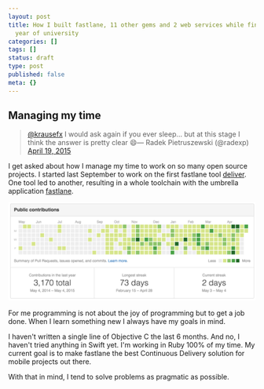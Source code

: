 ```yaml
---
layout: post
title: How I built fastlane, 11 other gems and 2 web services while finishing my final
  year of university
categories: []
tags: []
status: draft
type: post
published: false
meta: {}
---
```


## Managing my time

 
   
>[@krausefx](https://twitter.com/KrauseFx) I would ask again if you ever sleep… but at this stage I think the answer is pretty clear 😄— Radek Pietruszewski (@radexp) 
[April 19, 2015](https://twitter.com/radexp/status/589885278455726080)



 

I get asked about how I manage my time to work on so many open source projects. I started last September to work on the first fastlane tool 
[deliver](https://github.com/KrauseFx/deliver). One tool led to another, resulting in a whole toolchain with the umbrella application 
[fastlane](https://fastlane.tools).
  
      
![](/squarespace_images/static_545299aae4b0e9514fe30c95_54529a29e4b025a90f45cc50_554748e6e4b0b4f7bed88ff9_1430735080165__img.png_)
  


For me programming is not about the joy of programming but to get a job done. When I learn something new I always have my goals in mind.

I haven't written a single line of Objective C the last 6 months. And no, I haven't tried anything in Swift yet. I'm working in Ruby 100% of my time. My current goal is to make fastlane the best Continuous Delivery solution for mobile projects out there.

With that in mind, I tend to solve problems as pragmatic as possible. 
